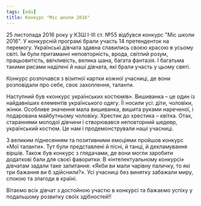 ```yaml
---
tags: [edu]
title: Конкурс "Міс школи 2016"
---
```


25 листопада 2016 року у КЗШ І-ІІІ ст. №55 відбувся конкурс "Міс школи 2016". У конкурсній програмі брали участь 14 претенденток на перемогу. Українські дівчата здавна славились своєю красою в усьому світі. Їм були притаманні неповторність, врода, світлий розум, працьовитість, ввічливість, велика шана, багата фантазія. І багатьма такими рисами наділені й наші дівчата, які брали участь у цьому святі.

Конкурс розпочався з візитної картки кожної учасниці, де вони розповідали про себе, своє захоплення, таланти.

Наступний був «конкурс українських костюмів». Вишиванка – це один із найдавніших елементів українського одягу. Її носили усі: діти, чоловіки, жінки. Особливе значення мала вишиванка, вишита руками нареченої, і подарована майбутньому чоловіку. Хрестик до хрестика – квітка. Отак, стараннями молодої дівчини і створювався неповторний шедевр, український костюм. Це нам і продемонстрували наші учасниці.

З великим піднесенням та позитивними емоціями пройшов конкурс «Мої таланти». Тут були представлені й пісні, й танці, й декламування віршів. Також був конкурс з глядачами, де вони могли заробити додаткові бали для своєї фаворитки. В «інтелектуальному конкурсі» дівчатам задали таке запитання: «Якби ви мали чарівну паличку, то які три бажання ви б здійснили?». Усі учасниці без винятку забажали миру, спокою та злагоди в країні.

Вітаємо всіх дівчат з достойною участю в конкурсі та бажаємо успіху у подальшому розвитку своїх здібностей!!

<slideshow id="72157674377342172"></slideshow>
